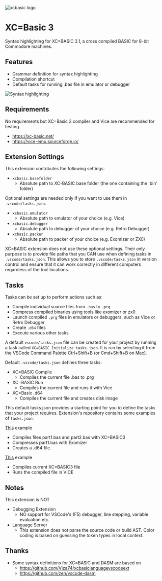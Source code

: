 ![xcbasic logo](https://raw.githubusercontent.com/orlof/xcb3-vscode-ext/main/images/icon.png)

# XC=Basic 3

Syntax highlighting for XC=BASIC 3.1, a cross compiled BASIC for 8-bit Commodore machines.

## Features

* Grammar definition for syntax highlighting
* Compilation shortcut
* Default tasks for running .bas file in emulator or debugger

![Syntax highlighting](https://raw.githubusercontent.com/orlof/xcb3-vscode-ext/main/images/syntaxhighlighting.png)

## Requirements

No requirements but XC=Basic 3 compiler and Vice are recommended for testing.
* https://xc-basic.net/
* https://vice-emu.sourceforge.io/

## Extension Settings

This extension contributes the following settings:

* `xcbasic.basefolder`
  * Absolute path to XC-BASIC base folder (the one containing the 'bin' folder)

Optional settings are needed only if you want to use them in `.vscode/tasks.json`.

* `xcbasic.emulator`
  * Absolute path to emulator of your choice (e.g. Vice)
* `xcbasic.debugger`
  * Absolute path to debugger of your choice (e.g. Retro Debugger)
* `xcbasic.packer`
  * Absolute path to packer of your choice (e.g. Exomizer or ZX0)

XC=BASIC extension does not use these optional settings. Their only purpose is to provide file paths that you CAN use when defining tasks in `.vscode/tasks.json`. This allows you to store `.vscode/tasks.json` in version control and ensure that it can work correctly in different computers regardless of the tool locations.

## Tasks

Tasks can be set up to perform actions such as:

* Compile individual source files from `.bas` to `.prg`
* Compress compiled binaries using tools like exomizer or zx0
* Launch compiled `.prg` files in emulators or debuggers, such as Vice or Retro Debugger
* Create `.d64` files
* Execute various other tasks

A default `vscode/tasks.json` file can be created for your project by running a task called `XC=BASIC Initialize tasks.json`. It is run by selecting it from the VSCode Command Palette Ctrl+Shift+B (or Cmd+Shift+B on Mac).

Default `.vscode/tasks.json` defines three tasks:

* XC=BASIC Compile
  * Compiles the current file .bas to .prg
* XC=BASIC Run
  * Compiles the current file and runs it with Vice
* XC=Basic .d64
  * Compiles the current file and creates disk image

This default tasks.json provides a starting point for you to define the tasks that your project requires. Extension's repository contains some examples of `tasks.json`:

[This](https://github.com/orlof/xcb3-vscode-ext/tree/main/example_vscode/example1_tasks.json) example
 - Compiles files part1.bas and part2.bas with XC=BASIC3
 - Compresses part1.bas with Exomizer
 - Creates a .d64 file.

[This](https://github.com/orlof/xcb3-vscode-ext/tree/main/example_vscode/example2_tasks.json) example
 - Compiles current XC=BASIC3 file
 - Runs the compiled file in VICE

## Notes

This extension is NOT
* Debugging Extension
  * NO support for VSCode's (F5) debugger, line stepping, variable evaluation etc.
* Language Server
  * This extension does not parse the source code or build AST. Color coding is based on guessing the token types in local context.

## Thanks

* Some syntax definitions for XC=BASIC and DASM are based on
  *  https://github.com/Viza74/xcbasiclanguagevscodeext
  *  https://github.com/zeh/vscode-dasm
